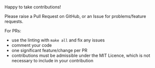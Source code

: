 Happy to take contributions!

Please raise a Pull Request on GitHub, or an Issue for problems/feature requests.

For PRs:
* use the linting with `make all` and fix any issues
* comment your code
* one significant feature/change per PR
* contributions must be admissible under the MIT Licence, which is not necessary to include in your contribution
